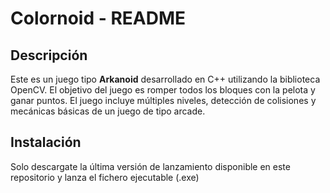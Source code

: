 # Colornoid - README

## Descripción
Este es un juego tipo **Arkanoid** desarrollado en C++ utilizando la biblioteca OpenCV. El objetivo del juego es romper todos los bloques con la pelota y ganar puntos. El juego incluye múltiples niveles, detección de colisiones y mecánicas básicas de un juego de tipo arcade.

## Instalación

Solo descargate la última versión de lanzamiento disponible en este repositorio y lanza el fichero ejecutable (.exe)